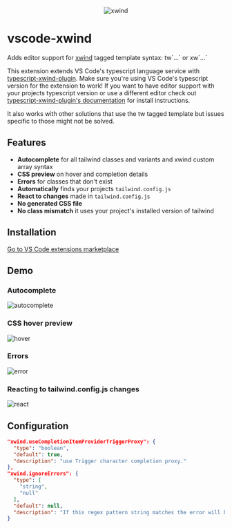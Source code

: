 <p align="center">
  <img src="https://github.com/Arthie/vscode-xwind/raw/master/resources/header.png" alt="xwind">
</p>

# vscode-xwind

Adds editor support for [xwind](https://github.com/Arthie/xwind/tree/master/packages/xwind) tagged template syntax: tw\`...\` or xw\`...\`

This extension extends VS Code's typescript language service with [typescript-xwind-plugin](https://github.com/Arthie/xwind/tree/master/packages/typescript-plugin).
Make sure you're using VS Code's typescript version for the extension to work!
If you want to have editor support with your projects typescript version or use a different editor check out
[typescript-xwind-plugin's documentation](https://github.com/Arthie/xwind/tree/master/packages/typescript-plugin) for install instructions.

It also works with other solutions that use the tw tagged template but issues specific to those might not be solved.

## Features

- **Autocomplete** for all tailwind classes and variants and xwind custom array syntax
- **CSS preview** on hover and completion details
- **Errors** for classes that don't exist
- **Automatically** finds your projects `tailwind.config.js`
- **React to changes** made in `tailwind.config.js`
- **No generated CSS file**
- **No class mismatch** it uses your project's installed version of tailwind

## Installation

[Go to VS Code extensions marketplace](https://marketplace.visualstudio.com/items?itemName=Arthie.vscode-xwind)

## Demo

### Autocomplete

![autocomplete](https://github.com/Arthie/vscode-xwind/raw/master/resources/autocomplete.gif)

### CSS hover preview

![hover](https://github.com/Arthie/vscode-xwind/raw/master/resources/hover.gif)

### Errors

![error](https://github.com/Arthie/vscode-xwind/raw/master/resources/error.gif)

### Reacting to tailwind.config.js changes

![react](https://github.com/Arthie/vscode-xwind/raw/master/resources/react.gif)

## Configuration

```json
"xwind.useCompletionItemProviderTriggerProxy": {
  "type": "boolean",
  "default": true,
  "description": "use Trigger character completion proxy."
},
"xwind.ignoreErrors": {
  "type": [
    "string",
    "null"
  ],
  "default": null,
  "description": "If this regex pattern string matches the error will be ignored"
}
```
